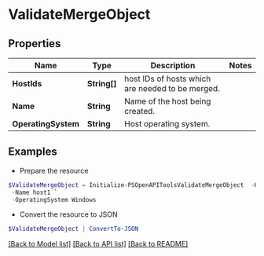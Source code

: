 # ValidateMergeObject
## Properties

Name | Type | Description | Notes
------------ | ------------- | ------------- | -------------
**HostIds** | **String[]** | host IDs of hosts which are needed to be merged. | 
**Name** | **String** | Name of the host being created. | 
**OperatingSystem** | **String** | Host operating system. | 

## Examples

- Prepare the resource
```powershell
$ValidateMergeObject = Initialize-PSOpenAPIToolsValidateMergeObject  -HostIds null `
 -Name host1 `
 -OperatingSystem Windows
```

- Convert the resource to JSON
```powershell
$ValidateMergeObject | ConvertTo-JSON
```

[[Back to Model list]](../README.md#documentation-for-models) [[Back to API list]](../README.md#documentation-for-api-endpoints) [[Back to README]](../README.md)


